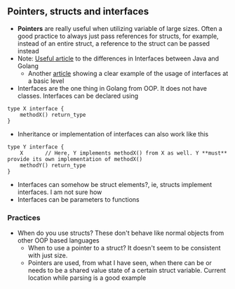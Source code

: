 ## Pointers, structs and interfaces

- **Pointers** are really useful when utilizing variable of large sizes. Often a good practice to always just pass references for structs,  for example, instead of an entire struct, a reference to the struct can be passed instead
- Note: [Useful article](https://medium.com/@mathieu.durand/how-to-use-golang-interface-vs-java-1fc8b281c101) to the differences in Interfaces between Java and Golang
    - Another [article](https://gobyexample.com/interfaces) showing a clear example of the usage of interfaces at a basic level
- Interfaces are the one thing in Golang from OOP. It does not have classes. Interfaces can be declared using 
```
type X interface {
    methodX() return_type
}
```
- Inheritance or implementation of interfaces can also work like this 
```
type Y interface {
    X       // Here, Y implements methodX() from X as well. Y **must** provide its own implementation of methodX()
    methodY() return_type
}
```
- Interfaces can somehow be struct elements?, ie, structs implement interfaces. I am not sure how
- Interfaces can be parameters to functions


### Practices
- When do you use structs? These don't behave like normal objects from other OOP based languages
    - When to use a pointer to a struct? It doesn't seem to be consistent with just size. 
    - Pointers are used, from what I have seen, when there can be or needs to be a shared value state of a certain struct variable. Current location while parsing is a good example
    